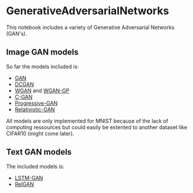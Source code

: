 # GenerativeAdversarialNetworks
This notebook includes a variety of Generative Adversarial Networks (GAN's).

## Image GAN models
So far the models included is:
 * [GAN](https://arxiv.org/abs/1406.2661)
 * [DCGAN](https://arxiv.org/abs/1511.06434)
 * [WGAN](https://arxiv.org/abs/1701.07875) and [WGAN-GP](https://arxiv.org/abs/1704.00028)
 * [C-GAN](https://arxiv.org/abs/1411.1784)
 * [Progressive-GAN](https://arxiv.org/abs/1710.10196)
 * [Relativistic-GAN](https://arxiv.org/abs/1807.00734)

All models are only implemented for MNIST because of the lack of computing ressources but could easily be extented to another dataset like CIFAR10 (might come later).

## Text GAN models
The included models is:
 * [LSTM-GAN](https://arxiv.org/abs/1611.04051)
 * [RelGAN](https://openreview.net/forum?id=rJedV3R5tm)

